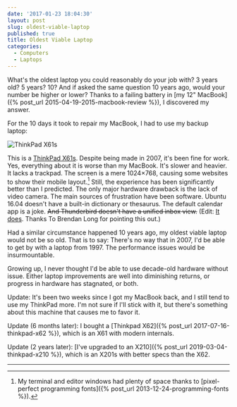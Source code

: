 ```yaml
---
date: '2017-01-23 18:04:30'
layout: post
slug: oldest-viable-laptop
published: true
title: Oldest Viable Laptop
categories:
  - Computers
  - Laptops
---
```


What's the oldest laptop you could reasonably do your job with? 3 years old? 5 years? 10? And if asked the same question 10 years ago, would your number be higher or lower? Thanks to a failing battery in [my 12" MacBook]({% post_url 2015-04-19-2015-macbook-review %}), I discovered my answer.

For the 10 days it took to repair my MacBook, I had to use my backup laptop:

![ThinkPad X61s](/photos/pics/thinkpad_x61s.jpg)

This is a [ThinkPad X61s](http://www.thinkwiki.org/wiki/Category:X61s). Despite being made in 2007, it's been fine for work. Yes, everything about it is worse than my MacBook. It's slower and heavier. It lacks a trackpad. The screen is a mere 1024×768, causing some websites to show their mobile layout.[^font] Still, the experience has been significantly better than I predicted. The only major hardware drawback is the lack of video camera. The main sources of frustration have been software. Ubuntu 16.04 doesn't have a built-in dictionary or thesaurus. The default calendar app is a joke. ~~And Thunderbird doesn't have a unified inbox view.~~ (Edit: [It does](http://kb.mozillazine.org/Global_Inbox#Unified_Folders). Thanks To Brendan Long for pointing this out.)

Had a similar circumstance happened 10 years ago, my oldest viable laptop would not be so old. That is to say: There's no way that in 2007, I'd be able to get by with a laptop from 1997. The performance issues would be insurmountable.

Growing up, I never thought I'd be able to use decade-old hardware without issue. Either laptop improvements are well into diminishing returns, or progress in hardware has stagnated, or both.

Update: It's been two weeks since I got my MacBook back, and I still tend to use my ThinkPad more. I'm not sure if I'll stick with it, but there's something about this machine that causes me to favor it.

Update (6 months later): I bought a [Thinkpad X62]({% post_url 2017-07-16-thinkpad-x62 %}), which is an X61 with modern internals.

Update (2 years later): [I've upgraded to an X210]({% post_url 2019-03-04-thinkpad-x210 %}), which is an X201s with better specs than the X62.

---

[^font]: My terminal and editor windows had plenty of space thanks to [pixel-perfect programming fonts]({% post_url 2013-12-24-programming-fonts %}).
